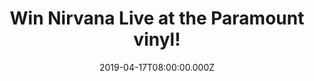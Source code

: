 ---
campaign-uuid: "c-f92ec7a7-a619-42bc-b079-282d2a5a55b0"
type: "Competition"
category: "Music"
date: "2019-04-17T08:00:00.000Z"
end-date: "2019-05-17T22:59:00.000Z"
disable-form: false
is_promoted: false
has_entry_page: true
title: "Win Nirvana Live at the Paramount vinyl!"
competition-description: "<p>We have on our hands an album that changed the rock forever:\
  \ Nirvana Live at The Paramount on vinyl edition. An incredible live set opening\
  \ with a Vaselines cover and already tearing through ‘Smells Like Teenage Spirit’\
  \ like it was a race to the finish. A fine way to remember 25 years without Kurt\
  \ Cobain.</p>\n<p>Want it? Click below for a chance to win.</p>\n"
hero-header: "Win Nirvana Live at the Paramount vinyl!"
terms-confirmation: "N/A"
banner-img: "https://assets.expresslyapp.com/asset-eb5c3ab1-4f85-4ad4-b7ad-ea8c626f5cd7.jpg"
logo-left-href: "aaa.nme.com"
logo-left-image: "https://assets.expresslyapp.com/asset-76ff3c22-7c21-4e65-b7fe-31bd2ac35f8b.jpg"
logo-left-title: "NME AAA"
bg-image-hero: "https://assets.expresslyapp.com/asset-64b8cbd0-4de1-48d4-9be4-47fda6b6c11e.jpg"
bg-image-first: "https://assets.expresslyapp.com/asset-5f646e3f-5703-49dd-8795-a599c9c4c3d3.jpg"
section1-content: "<p>Recorded just over a month after the release of ‘Nevermind’\
  , this amazing blistering live set found Kurt, Krist and Dave on typically contrary\
  \ form, opening with a Vaselines cover (‘Jesus Doesn’t Want Me For A Sunbeam’) and\
  \ already tearing through ‘Smells Like Teenage Spirit’ like it was a race to the\
  \ finish.</p> <p> It’s 25 years since Kurt’s tragic death, and this heart-wrenching\
  \ live set, on vinyl for the first time (it was previously released on DVD), is\
  \ a fine way to remember him.</p>\n<p>Enter the form below for a chance to win and\
  \ take home this work of art now!</p>\n"
entry-title: "Win Nirvana Live at the Paramount vinyl!"
entry-content: "<p>Enter the draw to win Nirvana Live at the Paramount vinyl by entering\
  \ below before 23:59 on 17th of May 2019.</p>\n"
has-winner: false
prize-description: "Nirvana Live at the Paramount vinyl."
special-conditions: "Multiple entries are allowed up to one every day."
country-restrictions:
- "GB"
---